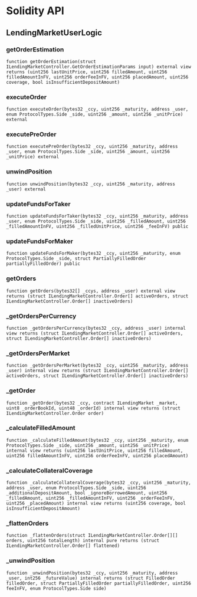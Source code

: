 # Solidity API

## LendingMarketUserLogic

### getOrderEstimation

```solidity
function getOrderEstimation(struct ILendingMarketController.GetOrderEstimationParams input) external view returns (uint256 lastUnitPrice, uint256 filledAmount, uint256 filledAmountInFV, uint256 orderFeeInFV, uint256 placedAmount, uint256 coverage, bool isInsufficientDepositAmount)
```

### executeOrder

```solidity
function executeOrder(bytes32 _ccy, uint256 _maturity, address _user, enum ProtocolTypes.Side _side, uint256 _amount, uint256 _unitPrice) external
```

### executePreOrder

```solidity
function executePreOrder(bytes32 _ccy, uint256 _maturity, address _user, enum ProtocolTypes.Side _side, uint256 _amount, uint256 _unitPrice) external
```

### unwindPosition

```solidity
function unwindPosition(bytes32 _ccy, uint256 _maturity, address _user) external
```

### updateFundsForTaker

```solidity
function updateFundsForTaker(bytes32 _ccy, uint256 _maturity, address _user, enum ProtocolTypes.Side _side, uint256 _filledAmount, uint256 _filledAmountInFV, uint256 _filledUnitPrice, uint256 _feeInFV) public
```

### updateFundsForMaker

```solidity
function updateFundsForMaker(bytes32 _ccy, uint256 _maturity, enum ProtocolTypes.Side _side, struct PartiallyFilledOrder partiallyFilledOrder) public
```

### getOrders

```solidity
function getOrders(bytes32[] _ccys, address _user) external view returns (struct ILendingMarketController.Order[] activeOrders, struct ILendingMarketController.Order[] inactiveOrders)
```

### _getOrdersPerCurrency

```solidity
function _getOrdersPerCurrency(bytes32 _ccy, address _user) internal view returns (struct ILendingMarketController.Order[] activeOrders, struct ILendingMarketController.Order[] inactiveOrders)
```

### _getOrdersPerMarket

```solidity
function _getOrdersPerMarket(bytes32 _ccy, uint256 _maturity, address _user) internal view returns (struct ILendingMarketController.Order[] activeOrders, struct ILendingMarketController.Order[] inactiveOrders)
```

### _getOrder

```solidity
function _getOrder(bytes32 _ccy, contract ILendingMarket _market, uint8 _orderBookId, uint48 _orderId) internal view returns (struct ILendingMarketController.Order order)
```

### _calculateFilledAmount

```solidity
function _calculateFilledAmount(bytes32 _ccy, uint256 _maturity, enum ProtocolTypes.Side _side, uint256 _amount, uint256 _unitPrice) internal view returns (uint256 lastUnitPrice, uint256 filledAmount, uint256 filledAmountInFV, uint256 orderFeeInFV, uint256 placedAmount)
```

### _calculateCollateralCoverage

```solidity
function _calculateCollateralCoverage(bytes32 _ccy, uint256 _maturity, address _user, enum ProtocolTypes.Side _side, uint256 _additionalDepositAmount, bool _ignoreBorrowedAmount, uint256 _filledAmount, uint256 _filledAmountInFV, uint256 _orderFeeInFV, uint256 _placedAmount) internal view returns (uint256 coverage, bool isInsufficientDepositAmount)
```

### _flattenOrders

```solidity
function _flattenOrders(struct ILendingMarketController.Order[][] orders, uint256 totalLength) internal pure returns (struct ILendingMarketController.Order[] flattened)
```

### _unwindPosition

```solidity
function _unwindPosition(bytes32 _ccy, uint256 _maturity, address _user, int256 _futureValue) internal returns (struct FilledOrder filledOrder, struct PartiallyFilledOrder partiallyFilledOrder, uint256 feeInFV, enum ProtocolTypes.Side side)
```

